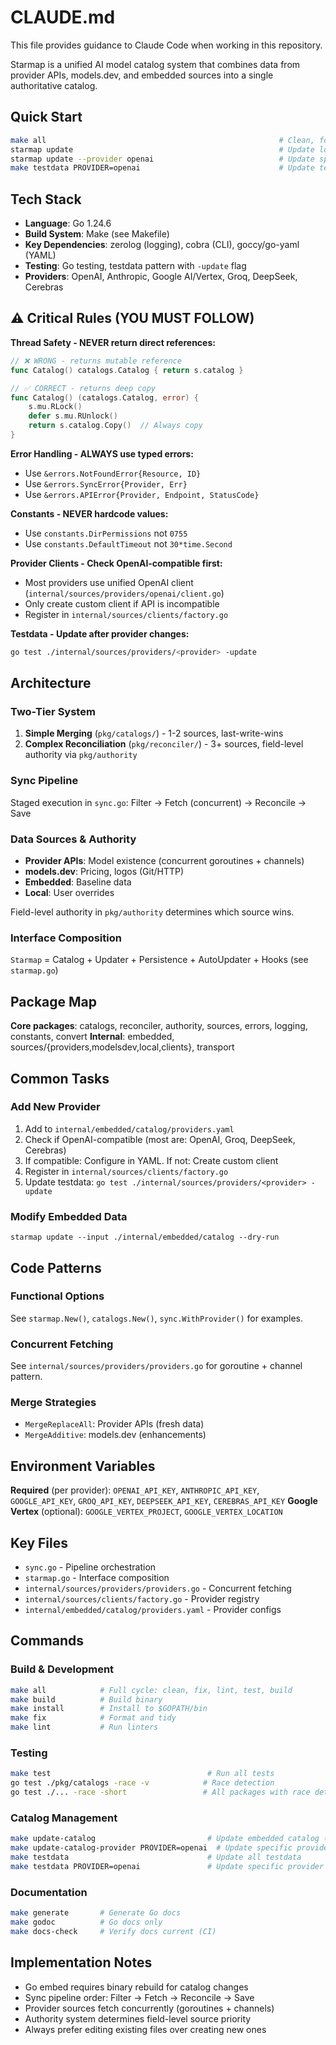 # CLAUDE.md

This file provides guidance to Claude Code when working in this repository.

Starmap is a unified AI model catalog system that combines data from provider APIs, models.dev, and embedded sources into a single authoritative catalog.

## Quick Start

```bash
make all                                                    # Clean, format, lint, test, build
starmap update                                              # Update local catalog
starmap update --provider openai                            # Update specific provider
make testdata PROVIDER=openai                               # Update testdata
```

## Tech Stack

- **Language**: Go 1.24.6
- **Build System**: Make (see Makefile)
- **Key Dependencies**: zerolog (logging), cobra (CLI), goccy/go-yaml (YAML)
- **Testing**: Go testing, testdata pattern with `-update` flag
- **Providers**: OpenAI, Anthropic, Google AI/Vertex, Groq, DeepSeek, Cerebras

## ⚠️ Critical Rules (YOU MUST FOLLOW)

**Thread Safety - NEVER return direct references:**
```go
// ❌ WRONG - returns mutable reference
func Catalog() catalogs.Catalog { return s.catalog }

// ✅ CORRECT - returns deep copy
func Catalog() (catalogs.Catalog, error) {
    s.mu.RLock()
    defer s.mu.RUnlock()
    return s.catalog.Copy()  // Always copy
}
```

**Error Handling - ALWAYS use typed errors:**
- Use `&errors.NotFoundError{Resource, ID}`
- Use `&errors.SyncError{Provider, Err}`
- Use `&errors.APIError{Provider, Endpoint, StatusCode}`

**Constants - NEVER hardcode values:**
- Use `constants.DirPermissions` not `0755`
- Use `constants.DefaultTimeout` not `30*time.Second`

**Provider Clients - Check OpenAI-compatible first:**
- Most providers use unified OpenAI client (`internal/sources/providers/openai/client.go`)
- Only create custom client if API is incompatible
- Register in `internal/sources/clients/factory.go`

**Testdata - Update after provider changes:**
```bash
go test ./internal/sources/providers/<provider> -update
```

## Architecture

### Two-Tier System
1. **Simple Merging** (`pkg/catalogs/`) - 1-2 sources, last-write-wins
2. **Complex Reconciliation** (`pkg/reconciler/`) - 3+ sources, field-level authority via `pkg/authority`

### Sync Pipeline
Staged execution in `sync.go`: Filter → Fetch (concurrent) → Reconcile → Save

### Data Sources & Authority
- **Provider APIs**: Model existence (concurrent goroutines + channels)
- **models.dev**: Pricing, logos (Git/HTTP)
- **Embedded**: Baseline data
- **Local**: User overrides

Field-level authority in `pkg/authority` determines which source wins.

### Interface Composition
`Starmap` = Catalog + Updater + Persistence + AutoUpdater + Hooks (see `starmap.go`)

## Package Map

**Core packages**: catalogs, reconciler, authority, sources, errors, logging, constants, convert
**Internal**: embedded, sources/{providers,modelsdev,local,clients}, transport

## Common Tasks

### Add New Provider
1. Add to `internal/embedded/catalog/providers.yaml`
2. Check if OpenAI-compatible (most are: OpenAI, Groq, DeepSeek, Cerebras)
3. If compatible: Configure in YAML. If not: Create custom client
4. Register in `internal/sources/clients/factory.go`
5. Update testdata: `go test ./internal/sources/providers/<provider> -update`

### Modify Embedded Data
`starmap update --input ./internal/embedded/catalog --dry-run`

## Code Patterns

### Functional Options
See `starmap.New()`, `catalogs.New()`, `sync.WithProvider()` for examples.

### Concurrent Fetching
See `internal/sources/providers/providers.go` for goroutine + channel pattern.

### Merge Strategies
- `MergeReplaceAll`: Provider APIs (fresh data)
- `MergeAdditive`: models.dev (enhancements)

## Environment Variables

**Required** (per provider): `OPENAI_API_KEY`, `ANTHROPIC_API_KEY`, `GOOGLE_API_KEY`, `GROQ_API_KEY`, `DEEPSEEK_API_KEY`, `CEREBRAS_API_KEY`
**Google Vertex** (optional): `GOOGLE_VERTEX_PROJECT`, `GOOGLE_VERTEX_LOCATION`

## Key Files

- `sync.go` - Pipeline orchestration
- `starmap.go` - Interface composition
- `internal/sources/providers/providers.go` - Concurrent fetching
- `internal/sources/clients/factory.go` - Provider registry
- `internal/embedded/catalog/providers.yaml` - Provider configs

## Commands

### Build & Development
```bash
make all            # Full cycle: clean, fix, lint, test, build
make build          # Build binary
make install        # Install to $GOPATH/bin
make fix            # Format and tidy
make lint           # Run linters
```

### Testing
```bash
make test                                   # Run all tests
go test ./pkg/catalogs -race -v            # Race detection
go test ./... -race -short                 # All packages with race detector
```

### Catalog Management
```bash
make update-catalog                         # Update embedded catalog (all providers)
make update-catalog-provider PROVIDER=openai  # Update specific provider
make testdata                               # Update all testdata
make testdata PROVIDER=openai               # Update specific provider testdata
```

### Documentation
```bash
make generate       # Generate Go docs
make godoc          # Go docs only
make docs-check     # Verify docs current (CI)
```

## Implementation Notes

- Go embed requires binary rebuild for catalog changes
- Sync pipeline order: Filter → Fetch → Reconcile → Save
- Provider sources fetch concurrently (goroutines + channels)
- Authority system determines field-level source priority
- Always prefer editing existing files over creating new ones